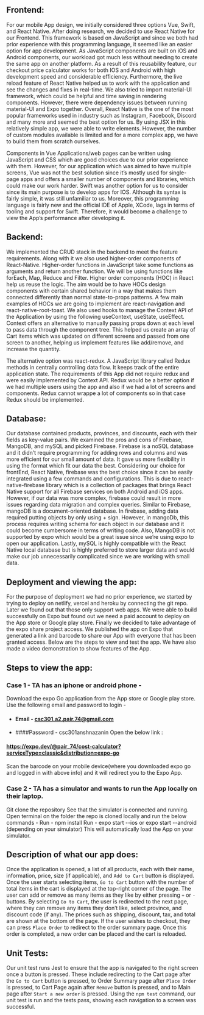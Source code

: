 ## Frontend: 

For our mobile App design, we initially considered three options Vue, Swift, and React Native. After doing research, we decided to use React Native for our Frontend.
This framework is based on JavaScript and since we both had prior experience with this programming language, it seemed like an easier option for app development. As JavaScript components are built on iOS and Android components, our workload got much less without needing to create the same app on another platform. As a result of this reusability feature, our checkout price calculator works for both IOS and Android with high development speed and considerable efficiency. Furthermore, the live reload feature of React Native helped us to work with the application and see the changes and fixes in real-time. We also tried to import material-UI framework, which could be helpful and time saving in rendering components. However, there were dependency issues between running material-UI and Expo together. Overall, React Native is the one of the most popular frameworks used in industry such as Instagram, Facebook, Discord and many more and seemed the best option for us.
By using JSX in this relatively simple app, we were able to write elements. However, the number of custom modules available is limited and for a more complex app, we have to build them from scratch ourselves.

Components in Vue Applications/web pages can be written using JavaScript and CSS which are good choices due to our prior experience with them. However, for our application which was aimed to have multiple screens, Vue was not the best solution since it’s mostly used for single-page apps and offers a smaller number of components and libraries, which could make our work harder.
Swift was another option for us to consider since its main purpose is to develop apps for IOS. Although its syntax is fairly simple, it was still unfamiliar to us. Moreover, this programming language is fairly new and the official IDE of Apple, XCode, lags in terms of tooling and support for Swift. Therefore, it would become a challenge to view the App’s performance after developing it.  


## Backend:

We implemented the CRUD stack in the backend to meet the feature requirements. Along with it we also used higher-order components of React-Native. Higher-order functions in JavaScript take some functions as arguments and return another function. We will be using functions like forEach, Map, Reduce and Filter. Higher order components (HOC) in React help us reuse the logic. The aim would be to have HOCs design components with certain shared behavior in a way that makes them connected differently than normal state-to-props patterns. A few main examples of HOCs we are going to implement are react-navigation and react-native-root-toast. We also used hooks to manage the Context API of the Application by using the following useContext, useState, useEffect. Context offers an alternative to manually passing props down at each level to pass data through the component tree. This helped us create an array of Cart items which was updated on different screens and passed from one screen to another, helping us implement features like add/remove, and increase the quantity. 

The alternative option was react-redux. A JavaScript library called Redux methods in centrally controlling data flow. It keeps track of the entire application state. The requirements of this App did not require redux and were easily implemented by Context API. Redux would be a better option if we had multiple users using the app and also if we had a lot of screens and components. Redux cannot wrappe a lot of components so in that case Redux should be implemented.

## Database:

Our database contained products, provinces, and discounts, each with their fields as key-value pairs. We examined the pros and cons of Firebase, MangoDB, and mySQL and picked Firebase.
Firebase is a noSQL database and it didn’t require programming for adding rows and columns and was more efficient for our small amount of data. It gave us more flexibility in using the format which fit our data the best. Considering our choice for frontEnd, React Native, firebase was the best choice since it can be easily integrated using a few commands and configurations. ​​This is due to react-native-firebase library which is a collection of packages that brings React Native support for all Firebase services on both Android and iOS apps. However, if our data was more complex, firebase could result in more issues regarding data migration and complex queries.
Similar to Firebase, mangoDB is a document-oriented database. In firebase, adding data required putting objects by only using + sign. However, in mangoDb, this process requires writing schema for each object in our database and it could become cumbersome in terms of writing code. Also, MangoDB is not supported by expo which would be a great issue since we’re using expo to open our application.
Lastly, mySQL is highly compatible with the React Native local database but is highly preferred to store larger data and would make our job unnecessarily complicated since we are working with small data. 


## Deployment and viewing the app: 

For the purpose of deployment we had no prior experience, we started by trying to deploy on netlify, vercel and heroku by connecting the git repo. Later we found out that those only support web apps. We were able to build successfully on Expo but found out we need a paid account to deploy on the App store or Google play store. Finally we decided to take advantage of the expo share project access. We published the app on Expo that generated a link and barcode to share our App with everyone that has been granted access. Below are the  steps to view and test the app. We have also made a video demonstration to show features of the App.

## Steps to view the app:

### Case 1 - TA has an iphone or android phone -
Download the expo Go application from the App store or Google play store.
Use the following email and password to login - 
- #### Email - csc301.a2.pair.74@gmail.com
- ####Password - csc301anshnazanin
Open the below link :
#### https://expo.dev/@pair_74/cost-calculator?serviceType=classic&distribution=expo-go 
Scan the barcode on your mobile device(where you downloaded expo go and logged in with above info) and it will redirect you to the Expo App.

### Case 2 - TA has a simulator and wants to run the App locally on their laptop.
Git clone the repository
See that the simulator is connected and running.
Open terminal on the folder the repo is cloned locally and run the below commands -
Run - npm install
Run - expo start --ios or  expo start --android (depending on your simulator)
This will automatically load the App on your simulator.


## Description of what our app does:

Once the application is opened, a list of all products, each with their name, information, price, size (if applicable), and  `Add to Cart` button is displayed. Once the user starts selecting items, `Go to Cart` button with the number of total items in the cart is displayed at the top-right corner of the page. The user can add or remove as many items as they like by either pressing `+` or `-` buttons. By selecting `Go to Cart`, the user is redirected to the next page, where they can remove any items they don’t like, select province, and discount code (if any). The prices such as shipping, discount, tax, and total are shown at the bottom of the page. If the user wishes to checkout, they can press `Place Order` to redirect to the order summary page. Once this order is completed, a new order can be placed and the cart is reloaded.

## Unit Tests:
Our unit test runs Jest to ensure that the app is navigated to the right screen once a button is pressed. These include redirecting to the Cart page after the  `Go to Cart` button is pressed, to Order Summary page after `Place Order` is pressed, to Cart Page again after `Remove` button is pressed, and to Main page after `Start a new order` is pressed. Using the `npm test` command, our unit test is run and the tests pass, showing each navigation to a screen was successful.
